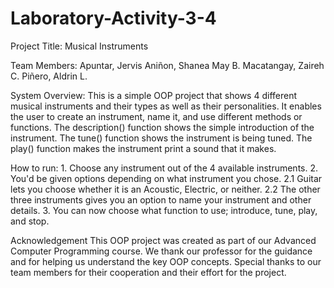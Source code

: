 # Laboratory-Activity-3-4

Project Title: Musical Instruments

Team Members:
    Apuntar, Jervis
    Aniñon, Shanea May B.
    Macatangay, Zaireh C.
    Piñero, Aldrin L.


System Overview:
    This is a simple OOP project that shows 4 different musical instruments and their types as well as their personalities. 
It enables the user to create an instrument, name it, and use different methods or functions. The description() function shows the simple introduction of the instrument. The tune() function shows the instrument is being tuned. The play() function makes the instrument print a sound that it makes. 

How to run:
    1. Choose any instrument out of the 4 available instruments.
    2. You'd be given options depending on what instrument you chose.
        2.1 Guitar lets you choose whether it is an Acoustic, Electric, or neither.
        2.2 The other three instruments gives you an option to name your instrument and other details.
    3. You can now choose what function to use; introduce, tune, play, and stop.

Acknowledgement
    This OOP project was created as part of our Advanced Computer Programming course. We thank our professor for the guidance and
for helping us understand the key OOP concepts. Special thanks to our team members for their cooperation and their effort for the project. 



